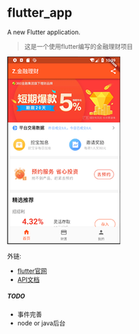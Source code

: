 # flutter_app

A new Flutter application.

> 这是一个使用flutter编写的金融理财项目

![首页](preview/home.png)

外链:
- [flutter官网](https://flutter.io/docs/get-started/codelab)
- [API文档](https://flutter.io/docs/cookbook)

##### TODO
* 事件完善
* node or java后台